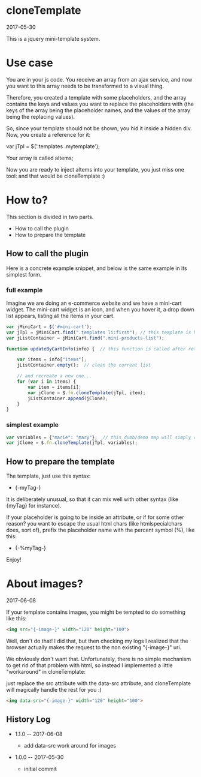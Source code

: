 cloneTemplate
===================
2017-05-30



This is a jquery mini-template system.



Use case
===========
You are in your js code.
You receive an array from an ajax service, and now
you want to this array needs to be transformed to a visual thing.

Therefore, you created a template with some placeholders,
and the array contains the keys and values you want to replace
the placeholders with (the keys of the array being the placeholder names,
and the values of the array being the replacing values).


So, since your template should not be shown, you hid it inside a hidden div.
Now, you create a reference for it:

var jTpl = $('.templates .mytemplate');

Your array is called aItems;

Now you are ready to inject aItems into your template,
you just miss one tool: and that would be cloneTemplate :)



How to?
=============

This section is divided in two parts.

- How to call the plugin
- How to prepare the template




How to call the plugin
--------------------------
Here is a concrete example snippet, and below is the same example in its simplest form.



### full example
Imagine we are doing an e-commerce website and we have a mini-cart widget.
The mini-cart widget is an icon, and when you hover it, a drop down list appears,
listing all the items in your cart.


```js
var jMiniCart = $('#mini-cart');
var jTpl = jMiniCart.find(".templates li:first"); // this template is hidden in my design
var jListContainer = jMiniCart.find(".mini-products-list");

function updateByCartInfo(info) {  // this function is called after retrieving the cart info via ajax

    var items = info["items"];
    jListContainer.empty();  // clean the current list

    // and recreate a new one...
    for (var i in items) {
        var item = items[i];
        var jClone = $.fn.cloneTemplate(jTpl, item);
        jListContainer.append(jClone);
    }
}
```


### simplest example


```js
var variables = {"marie": "mary"};  // this dumb/demo map will simply replace marie by mary
var jClone = $.fn.cloneTemplate(jTpl, variables);
```


How to prepare the template
-------------------------------
The template, just use this syntax:


- {-myTag-}

It is deliberately unusual, so that it can mix well with other syntax (like {myTag} for instance).

If your placeholder is going to be inside an attribute,
or if for some other reason? you want to escape the usual html chars (like htmlspecialchars does, sort of),
prefix the placeholder name with the percent symbol (%), like this:


- {-%myTag-}


Enjoy!




 
 
About images?
==================
2017-06-08

If your template contains images, you might be tempted to do something like this:
 
```html
<img src="{-image-}" width="120" height="100">
```
 
Well, don't do that!
I did that, but then checking my logs I realized that the browser actually makes the request to the
non existing "{-image-}" uri.
 
We obviously don't want that.
Unfortunately, there is no simple mechanism to get rid of that problem with html,
so instead I implemented a little "workaround" in cloneTemplate:
 
just replace the src attribute with the data-src attribute, and cloneTemplate will magically handle the rest for you :)
 
```html
<img data-src="{-image-}" width="120" height="100">
```





History Log
------------------
    
- 1.1.0 -- 2017-06-08

    - add data-src work around for images

- 1.0.0 -- 2017-05-30

    - initial commit









